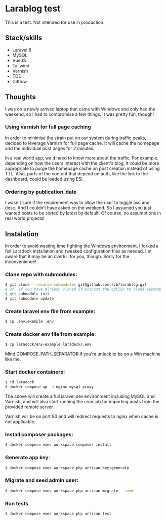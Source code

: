 # Larablog test

This is a test. Not intended for use in production. 

## Stack/skills

- Laravel 8
- MySQL
- VueJS
- Tailwind
- Varnish
- TDD
- Gitflow

## Thoughts

I was on a newly arrived laptop that came with Windows and only had the weekend, so I had to compromise a few things. It was pretty fun, though!

### Using varnish for full page caching

In order to minimise the strain put on our system during traffic peaks, I decided to leverage Varnish for full page cache. It will cache the homepage and the individual post pages for 2 minutes.

In a real world app, we'd need to know more about the traffic. For example, depending on how the users interact with the client's blog, it could be more appropriate to purge the homepage cache on post creation instead of using TTL. Also, parts of the content that depend on auth, like the link to the dashboard, could be loaded using ESI.

### Ordering by publication_date

I wasn't sure if the requirement was to allow the user to toggle asc and desc. And I couldn't have asked on the weekend. So I assumed you just wanted posts to be sorted by latest by default. Of course, no assumptions in real world projects!

## Instalation

In order to avoid wasting time fighting the Windows environment, I forked a full Laradock installation and tweaked configuration files as needed. I'm aware that it may be an overkill for you, though. Sorry for the inconvenience!

### Clone repo with submodules:
```sh
$ git clone --recurse-submodules git@github.com:rzb/larablog.git
# Or, if you have already cloned it without the option to clone submodules... 
$ git submodule init
$ git submodule update
```

### Create laravel env file from example:

```sh
$ cp .env.example .env
```

### Create docker env file from example:

```sh
$ cp laradock/env-example laradock/.env
```

Mind COMPOSE_PATH_SEPARATOR if you're unluck to be on a Win machine like me.

### Start docker containers:

```sh
$ cd laradock
$ docker-compose up -d nginx mysql proxy
```  

The above will create a full laravel dev environment including MySQL and Varnish, and will also start running the cron job for importing posts from the provided remote server.

Varnish will be on port 80 and will redirect requests to nginx when cache is not applicable.

### Install composer packages:

```sh
$ docker-compose exec workspace composer install
```

### Generate app key:
```sh
$ docker-compose exec workspace php artisan key:generate
```

### Migrate and seed admin user:
```sh
$ docker-compose exec workspace php artisan migrate --seed
```

### Run tests
```sh
$ docker-compose exec workspace php artisan test
```
